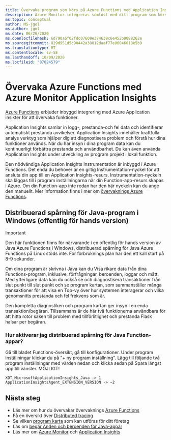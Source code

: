 ```yaml
---
title: Övervaka program som körs på Azure Functions med Application Insights-Azure Monitor | Microsoft Docs
description: Azure Monitor integreras sömlöst med ditt program som körs på Azure Functions och gör att du kan övervaka prestanda och upptäcka problem med dina appar på en gång.
ms.topic: conceptual
author: MS-jgol
ms.author: jgol
ms.date: 06/26/2020
ms.openlocfilehash: 6d790a6f02fdc07609e374639c6e452b9088262e
ms.sourcegitcommit: 829d951d5c90442a38012daaf77e86046018e5b9
ms.translationtype: MT
ms.contentlocale: sv-SE
ms.lasthandoff: 10/09/2020
ms.locfileid: "87024579"
---
```

# <a name="monitoring-azure-functions-with-azure-monitor-application-insights"></a>Övervaka Azure Functions med Azure Monitor Application Insights

[Azure Functions](../../azure-functions/functions-overview.md) erbjuder inbyggd integrering med Azure Application insikter för att övervaka funktioner. 

Application Insights samlar in logg-, prestanda-och fel data och identifierar automatiskt prestanda avvikelser. Application Insights innehåller kraftfulla analys verktyg som hjälper dig att diagnostisera problem och förstå hur dina funktioner används. När du har insyn i dina program data kan du kontinuerligt förbättra prestanda och användbarhet. Du kan även använda Application Insights under utveckling av program projekt i lokal funktion. 

Den nödvändiga Application Insights Instrumentation är inbyggd i Azure Functions. Det enda du behöver är en giltig Instrumentation-nyckel för att ansluta din app till en Application Insights-resurs. Instrumentation-nyckeln ska läggas till i program inställningarna när din Function-app-resurs skapas i Azure. Om din Function-app inte redan har den här nyckeln kan du ange den manuellt. Mer information finns i mer om [övervaknings Azure Functions](../../azure-functions/functions-monitoring.md?tabs=cmd).

## <a name="distributed-tracing-for-java-applications-on-windows-public-preview"></a>Distribuerad spårning för Java-program i Windows (offentlig för hands version)

> [!IMPORTANT]
> Den här funktionen finns för närvarande i en offentlig för hands version av Java Azure Functions i Windows, distribuerad spårning för Java Azure Functions på Linux stöds inte. För förbruknings plan har den ett kall start på 8-9 sekunder.

Om dina program är skrivna i Java kan du Visa rikare data från dina Functions-program, inklusive, förfrågningar, beroenden, loggar och mått. Med ytterligare data kan du också se och diagnostisera transaktioner från slut punkt till slut punkt och se program kartan, som sammanställer många transaktioner för att visa en Top-vy över hur systemen interagerar och vilka genomsnitts prestanda och fel frekvens som är.

Den kompletta diagnostiken och program kartan ger insyn i en enda transaktion/begäran. Tillsammans är de här två funktionerna användbara för att hitta rotor saken till problem med tillförlitlighet och prestanda Flask halsar per begäran.

### <a name="how-to-enable-distributed-tracing-for-java-function-apps"></a>Hur aktiverar jag distribuerad spårning för Java Function-appar?

Gå till bladet Functions-översikt, gå till konfigurationer. Under program inställningar klickar du på "+ ny program inställning". Lägg till följande två program inställningar med värden nedan och klicka sedan på Spara längst upp till vänster. MÖJLIGT!

```
XDT_MicrosoftApplicationInsights_Java -> 1
ApplicationInsightsAgent_EXTENSION_VERSION -> ~2
```

## <a name="next-steps"></a>Nästa steg

* Läs mer om hur du övervakar övervaknings [Azure Functions](../../azure-functions/functions-monitoring.md)
* Få en översikt över [Distributed tracing](./distributed-tracing.md)
* Se vilken [program karta](./app-map.md?tabs=net) som kan utföras för ditt företag
* Läs om [begär Anden och beroenden för Java-appar](./java-in-process-agent.md)
* Läs mer om [Azure Monitor](../overview.md) och [Application Insights](./app-insights-overview.md)
